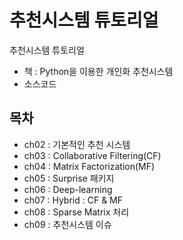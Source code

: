 # 추천시스템 튜토리얼
추천시스템 튜토리얼
- 책 : Python을 이용한 개인화 추천시스템
- 소스코드

## 목차
- ch02 : 기본적인 추천 시스템
- ch03 : Collaborative Filtering(CF)
- ch04 : Matrix Factorization(MF)
- ch05 : Surprise 패키지
- ch06 : Deep-learning
- ch07 : Hybrid : CF & MF
- ch08 : Sparse Matrix 처리
- ch09 : 추천시스템 이슈
